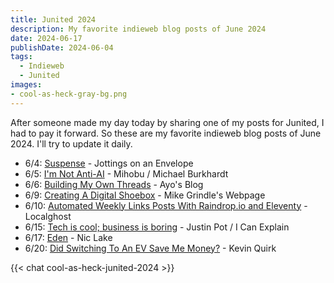 ```yaml
---
title: Junited 2024
description: My favorite indieweb blog posts of June 2024
date: 2024-06-17
publishDate: 2024-06-04
tags:
  - Indieweb
  - Junited
images:
- cool-as-heck-gray-bg.png
---
```

After someone made my day today by sharing one of my posts for Junited, I had to pay it forward. So these are my favorite indieweb blog posts of June 2024. I'll try to update it daily.

- 6/4: [Suspense](https://amitg.blog/post/suspense) - Jottings on an Envelope
- 6/5: [I'm Not Anti-AI](https://mihobu.lol/2024/06/im-not-anti-ai) - Mihobu / Michael Burkhardt
- 6/6: [Building My Own Threads](https://ayos.blog/threads-project/) - Ayo's Blog
- 6/9: [Creating A Digital Shoebox](https://mikegrindle.com/posts/digital-shoebox) - Mike Grindle's Webpage
- 6/10: [Automated Weekly Links Posts With Raindrop.io and Eleventy](https://localghost.dev/blog/automated-weekly-links-posts-with-raindrop-io-and-eleventy/) - Localghost
- 6/15: [Tech is cool; business is boring](https://justinpot.com/tech-is-cool-business-is-boring/) - Justin Pot / I Can Explain
- 6/17: [Eden](https://niclake.me/eden) - Nic Lake
- 6/20: [Did Switching To An EV Save Me Money?](https://kevquirk.com/did-switching-to-an-ev-save-me-money) - Kevin Quirk

{{< chat cool-as-heck-junited-2024 >}}